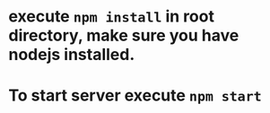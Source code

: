 # execute `npm install` in root directory, make sure you have nodejs installed. 
# To start server execute `npm start` 